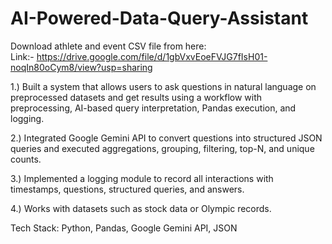 # AI-Powered-Data-Query-Assistant

Download athlete and event CSV file from here:<br>
Link:- https://drive.google.com/file/d/1gbVxvEoeFVJG7fIsH01-noqIn80oCym8/view?usp=sharing

1.) Built a system that allows users to ask questions in natural language on preprocessed datasets and get results using a workflow with preprocessing, AI-based query interpretation, Pandas execution, and logging.

2.) Integrated Google Gemini API to convert questions into structured JSON queries and executed aggregations, grouping, filtering, top-N, and unique counts.

3.) Implemented a logging module to record all interactions with timestamps, questions, structured queries, and answers.

4.) Works with datasets such as stock data or Olympic records.

Tech Stack: Python, Pandas, Google Gemini API, JSON
